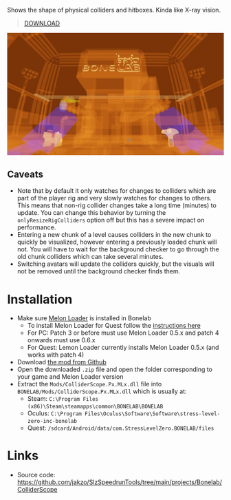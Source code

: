 Shows the shape of physical colliders and hitboxes. Kinda like X-ray vision.

> [DOWNLOAD](https://github.com/jakzo/SlzSpeedrunTools/releases?q=ColliderScope)

![](./assets/screenshot.jpg)

## Caveats

- Note that by default it only watches for changes to colliders which are part of the player rig and very slowly watches for changes to others. This means that non-rig collider changes take a long time (minutes) to update. You can change this behavior by turning the `onlyResizeRigColliders` option off but this has a severe impact on performance.
- Entering a new chunk of a level causes colliders in the new chunk to quickly be visualized, however entering a previously loaded chunk will not. You will have to wait for the background checker to go through the old chunk colliders which can take several minutes.
- Switching avatars will update the colliders quickly, but the visuals will not be removed until the background checker finds them.

# Installation

- Make sure [Melon Loader](https://melonwiki.xyz/#/?id=what-is-melonloader) is installed in Bonelab
  - To install Melon Loader for Quest follow the [instructions here](https://github.com/LemonLoader/MelonLoader/wiki/Installation)
  - For PC: Patch 3 or before must use Melon Loader 0.5.x and patch 4 onwards must use 0.6.x
  - For Quest: Lemon Loader currently installs Melon Loader 0.5.x (and works with patch 4)
- Download [the mod from Github](https://github.com/jakzo/SlzSpeedrunTools/releases?q=ColliderScope)
- Open the downloaded `.zip` file and open the folder corresponding to your game and Melon Loader version
- Extract the `Mods/ColliderScope.Px.MLx.dll` file into `BONELAB/Mods/ColliderScope.Px.MLx.dll` which is usually at:
  - Steam: `C:\Program Files (x86)\Steam\steamapps\common\BONELAB\BONELAB`
  - Oculus: `C:\Program Files\Oculus\Software\Software\stress-level-zero-inc-bonelab`
  - Quest: `/sdcard/Android/data/com.StressLevelZero.BONELAB/files`

# Links

- Source code: https://github.com/jakzo/SlzSpeedrunTools/tree/main/projects/Bonelab/ColliderScope
